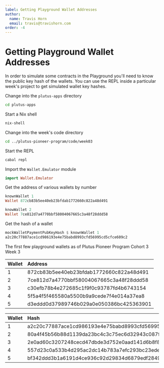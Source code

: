 ```yaml
---
label: Getting Playground Wallet Addresses
author:
  name: Travis Horn
  email: travis@travishorn.com
order: -4
---
```


# Getting Playground Wallet Addresses

In order to simulate some contracts in the Playground you'll need to know the
public key hash of the wallets. You can use the REPL inside a particular week's
project to get simulated wallet key hashes.

Change into the `plutus-apps` directory

```bash
cd plutus-apps
```

Start a Nix shell

```bash
nix-shell
```

Change into the week's code directory

```bash
cd ../plutus-pioneer-program/code/week03
```

Start the REPL

```bash
cabal repl
```

Import the `Wallet.Emulator` module

```haskell
import Wallet.Emulator
```

Get the address of various wallets by number

```haskell
knownWallet 1
Wallet 872cb83b5ee40eb23bfdab1772660c822a48d491

knowWallet 2
Wallet 7ce812d7a4770bbf58004067665c3a48f28ddd58
```

Get the hash of a wallet

```haskell
mockWalletPaymentPubKeyHash $ knownWallet 1
a2c20c77887ace1cd986193e4e75babd8993cfd56995cd5cfce609c2
```

The first few playground wallets as of Plutus Pioneer Program Cohort 3 Week 3

| Wallet | Address                                  |
|:-------|:-----------------------------------------|
| 1      | 872cb83b5ee40eb23bfdab1772660c822a48d491 |
| 2      | 7ce812d7a4770bbf58004067665c3a48f28ddd58 |
| 3      | c30efb78b4e272685c1f9f0c93787fd4b6743154 |
| 4      | 5f5a4f5f465580a5500b9a9cede7f4e014a37ea8 |
| 5      | d3eddd0d37989746b029a0e050386bc425363901 |

| Wallet | Hash                                                     |
|:-------|:---------------------------------------------------------|
| 1      | a2c20c77887ace1cd986193e4e75babd8993cfd56995cd5cfce609c2 |
| 2      | 80a4f45b56b88d1139da23bc4c3c75ec6d32943c087f250b86193ca7 |
| 3      | 2e0ad60c3207248cecd47dbde3d752e0aad141d6b8f81ac2c6eca27c |
| 4      | 557d23c0a533b4d295ac2dc14b783a7efc293bc23ede88a6fefd203d |
| 5      | bf342ddd3b1a6191d4ce936c92d29834d6879edf2849eaea84c827f8 |
